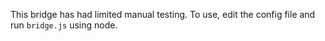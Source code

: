 This bridge has had limited manual testing. To use, edit the config file and run `bridge.js` using node.
